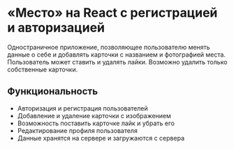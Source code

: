# «Место» на React с регистрацией и авторизацией

Одностраничное приложение, позволяющее пользователю менять данные о себе и добавлять карточки с названием и фотографией места.
Пользователь может ставить и удалять лайки. Возможно удалить только собственные карточки.

## Функциональность

* Авторизация и регистрация пользователей
* Добавление и удаление карточки с изображением
* Возможность поставить карточке лайк и убрать его
* Редактирование профиля пользователя
* Данные хранятся на сервере и загружаются с сервера
